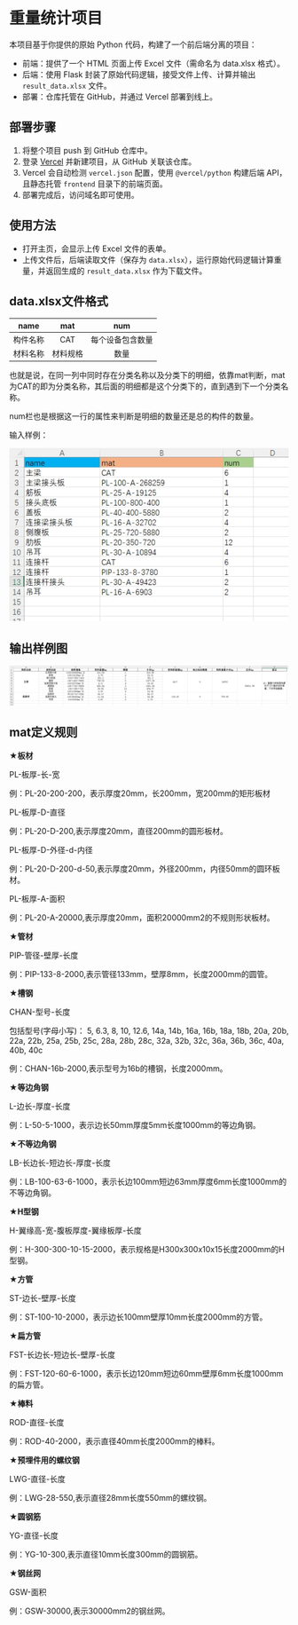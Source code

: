 # 重量统计项目

本项目基于你提供的原始 Python 代码，构建了一个前后端分离的项目：
- 前端：提供了一个 HTML 页面上传 Excel 文件（需命名为 data.xlsx 格式）。
- 后端：使用 Flask 封装了原始代码逻辑，接受文件上传、计算并输出 `result_data.xlsx` 文件。
- 部署：仓库托管在 GitHub，并通过 Vercel 部署到线上。

## 部署步骤

1. 将整个项目 push 到 GitHub 仓库中。
2. 登录 [Vercel](https://vercel.com/) 并新建项目，从 GitHub 关联该仓库。
3. Vercel 会自动检测 `vercel.json` 配置，使用 `@vercel/python` 构建后端 API，且静态托管 `frontend` 目录下的前端页面。
4. 部署完成后，访问域名即可使用。

## 使用方法

- 打开主页，会显示上传 Excel 文件的表单。
- 上传文件后，后端读取文件（保存为 `data.xlsx`），运行原始代码逻辑计算重量，并返回生成的 `result_data.xlsx` 作为下载文件。


## data.xlsx文件格式


|name|mat|num|
|:-:|:-:|:-:|
|构件名称|CAT|每个设备包含数量|
|材料名称|材料规格|数量|



也就是说，在同一列中同时存在分类名称以及分类下的明细，依靠mat判断，mat为CAT的即为分类名称，其后面的明细都是这个分类下的，直到遇到下一个分类名称。

num栏也是根据这一行的属性来判断是明细的数量还是总的构件的数量。

输入样例：

![](frontend/data.png)

## 输出样例图

![](frontend/result_data.png)


## mat定义规则

**★板材**

PL-板厚-长-宽

例：PL-20-200-200，表示厚度20mm，长200mm，宽200mm的矩形板材

PL-板厚-D-直径

例：PL-20-D-200,表示厚度20mm，直径200mm的圆形板材。

PL-板厚-D-外径-d-内径

例：PL-20-D-200-d-50,表示厚度20mm，外径200mm，内径50mm的圆环板材。

PL-板厚-A-面积

例：PL-20-A-20000,表示厚度20mm，面积20000mm2的不规则形状板材。

**★管材**

PIP-管径-壁厚-长度

例：PIP-133-8-2000,表示管径133mm，壁厚8mm，长度2000mm的圆管。

**★槽钢**

CHAN-型号-长度

包括型号(字母小写)：
5, 6.3, 8, 10, 12.6, 14a, 14b, 16a, 16b, 18a, 18b, 20a, 20b, 22a, 22b, 25a, 25b, 25c, 28a, 28b, 28c, 32a, 32b, 32c, 36a, 36b, 36c, 40a, 40b, 40c

例：CHAN-16b-2000,表示型号为16b的槽钢，长度2000mm。

**★等边角钢**

L-边长-厚度-长度

例：L-50-5-1000，表示边长50mm厚度5mm长度1000mm的等边角钢。

**★不等边角钢**

LB-长边长-短边长-厚度-长度

例：LB-100-63-6-1000，表示长边100mm短边63mm厚度6mm长度1000mm的不等边角钢。

**★H型钢**

H-翼缘高-宽-腹板厚度-翼缘板厚-长度

例：H-300-300-10-15-2000，表示规格是H300x300x10x15长度2000mm的H型钢。

**★方管**

ST-边长-壁厚-长度

例：ST-100-10-2000，表示边长100mm壁厚10mm长度2000mm的方管。

**★扁方管**

FST-长边长-短边长-壁厚-长度

例：FST-120-60-6-1000，表示长边120mm短边60mm壁厚6mm长度1000mm的扁方管。

**★棒料**

ROD-直径-长度

例：ROD-40-2000，表示直径40mm长度2000mm的棒料。

**★预埋件用的螺纹钢**

LWG-直径-长度

例：LWG-28-550,表示直径28mm长度550mm的螺纹钢。

**★圆钢筋**

YG-直径-长度

例：YG-10-300,表示直径10mm长度300mm的圆钢筋。

**★钢丝网**

GSW-面积

例：GSW-30000,表示30000mm2的钢丝网。



